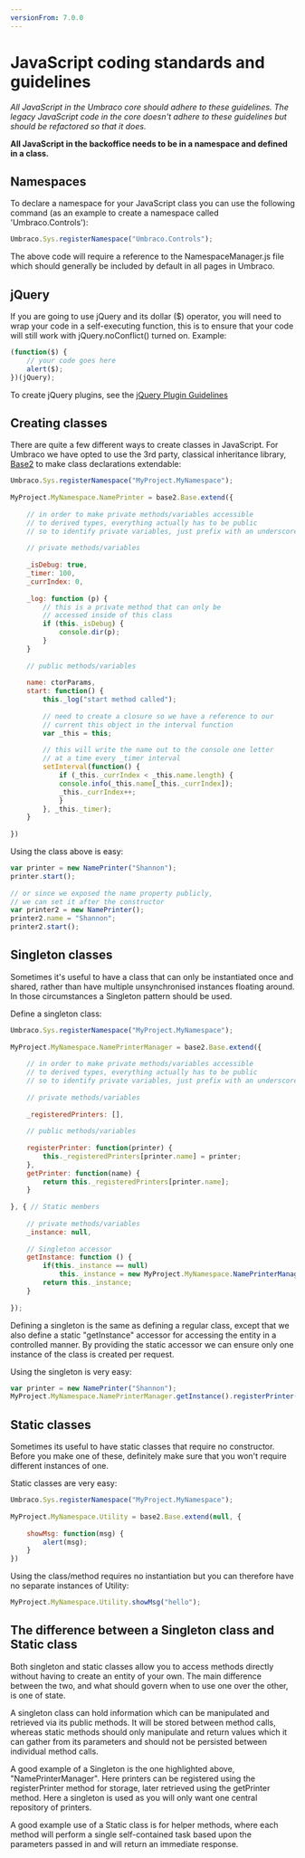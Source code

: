 ```yaml
---
versionFrom: 7.0.0
---
```


# JavaScript coding standards and guidelines

_All JavaScript in the Umbraco core should adhere to these guidelines. The legacy JavaScript code in the core doesn't adhere to these guidelines but should be refactored so that it does._

**All JavaScript in the backoffice needs to be in a namespace and defined in a class.**

## Namespaces
To declare a namespace for your JavaScript class you can use the following command (as an example to create a namespace called 'Umbraco.Controls'):

```javascript
Umbraco.Sys.registerNamespace("Umbraco.Controls");
```

The above code will require a reference to the NamespaceManager.js file which should generally be included by default in all pages in Umbraco.

## jQuery
If you are going to use jQuery and its dollar ($) operator, you will need to wrap your code in a self-executing function, this is to ensure that your code will still work with jQuery.noConflict() turned on. Example:

```javascript
(function($) {
	// your code goes here
	alert($);
})(jQuery);
```

To create jQuery plugins, see the [jQuery Plugin Guidelines](jquery-guidelines.md)

## Creating classes

There are quite a few different ways to create classes in JavaScript. For Umbraco we have opted to use the 3rd party, classical inheritance library, [Base2](https://code.google.com/archive/p/base2/) to make class declarations extendable:

```javascript
Umbraco.Sys.registerNamespace("MyProject.MyNamespace");
	
MyProject.MyNamespace.NamePrinter = base2.Base.extend({
	
	// in order to make private methods/variables accessible
	// to derived types, everything actually has to be public
	// so to identify private variables, just prefix with an underscore
	
	// private methods/variables
	
	_isDebug: true,
	_timer: 100,
	_currIndex: 0,
	
	_log: function (p) {
		// this is a private method that can only be  
		// accessed inside of this class
		if (this._isDebug) {
			console.dir(p);
		}
	}
	
	// public methods/variables
	
	name: ctorParams,
	start: function() {
		this._log("start method called");
	
		// need to create a closure so we have a reference to our
		// current this object in the interval function
		var _this = this;
	
		// this will write the name out to the console one letter
		// at a time every _timer interval
		setInterval(function() {           
			if (_this._currIndex < _this.name.length) {
			console.info(_this.name[_this._currIndex]);
			_this._currIndex++;
			}
		}, _this._timer);
	}
	
})
```

Using the class above is easy:

```javascript
var printer = new NamePrinter("Shannon");
printer.start();
	
// or since we exposed the name property publicly, 
// we can set it after the constructor
var printer2 = new NamePrinter();
printer2.name = "Shannon";
printer2.start();
```

## Singleton classes

Sometimes it's useful to have a class that can only be instantiated once and shared, rather than have multiple unsynchronised instances floating around. In those circumstances a Singleton pattern should be used.

Define a singleton class:

```javascript
Umbraco.Sys.registerNamespace("MyProject.MyNamespace");
	
MyProject.MyNamespace.NamePrinterManager = base2.Base.extend({
	
	// in order to make private methods/variables accessible
	// to derived types, everything actually has to be public
	// so to identify private variables, just prefix with an underscore
	
	// private methods/variables
	
	_registeredPrinters: [],
	
	// public methods/variables
	
	registerPrinter: function(printer) {
		this._registeredPrinters[printer.name] = printer;
	},
	getPrinter: function(name) {
		return this._registeredPrinters[printer.name];
	}
	
}, { // Static members
	
	// private methods/variables
	_instance: null,
			
	// Singleton accessor
	getInstance: function () {
		if(this._instance == null)
			this._instance = new MyProject.MyNamespace.NamePrinterManager();
		return this._instance;
	}
	
});
```

Defining a singleton is the same as defining a regular class, except that we also define a static "getInstance" accessor for accessing the entity in a controlled manner. By providing the static accessor we can ensure only one instance of the class is created per request.

Using the singleton is very easy:

```javascript
var printer = new NamePrinter("Shannon");
MyProject.MyNamespace.NamePrinterManager.getInstance().registerPrinter(printer);
```

## Static classes

Sometimes its useful to have static classes that require no constructor. Before you make one of these, definitely make sure that you won't require different instances of one.

Static classes are very easy:

```javascript	
Umbraco.Sys.registerNamespace("MyProject.MyNamespace");
	
MyProject.MyNamespace.Utility = base2.Base.extend(null, {
	
	showMsg: function(msg) {
		alert(msg);
	}	 
})
```

Using the class/method requires no instantiation but you can therefore have no separate instances of Utility:

```javascript
MyProject.MyNamespace.Utility.showMsg("hello");
```

## The difference between a Singleton class and Static class

Both singleton and static classes allow you to access methods directly without having to create an entity of your own. The main difference between the two, and what should govern when to use one over the other, is one of state.

A singleton class can hold information which can be manipulated and retrieved via its public methods. It will be stored between method calls, whereas static methods should only manipulate and return values which it can gather from its parameters and should not be persisted between individual method calls.

A good example of a Singleton is the one highlighted above, "NamePrinterManager". Here printers can be registered using the registerPrinter method for storage, later retrieved using the getPrinter method. Here a singleton is used as you will only want one central repository of printers.

A good example use of a Static class is for helper methods, where each method will perform a single self-contained task based upon the parameters passed in and will return an immediate response.

